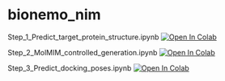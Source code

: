 # bionemo_nim
Step_1_Predict_target_protein_structure.ipynb [![Open In Colab](https://colab.research.google.com/assets/colab-badge.svg)](https://colab.research.google.com/github/hw-ju/bionemo_nim/blob/main/Step_1_Predict_target_protein_structure.ipynb)

Step_2_MolMIM_controlled_generation.ipynb [![Open In Colab](https://colab.research.google.com/assets/colab-badge.svg)](https://colab.research.google.com/github/hw-ju/bionemo_nim/blob/main/Step_2_MolMIM_controlled_generation.ipynb)

Step_3_Predict_docking_poses.ipynb [![Open In Colab](https://colab.research.google.com/assets/colab-badge.svg)](https://colab.research.google.com/github/hw-ju/bionemo_nim/blob/main/Step_3_Predict_docking_poses.ipynb)


